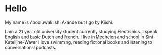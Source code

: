 # Hello

My name is Abooluwakiishi Akande but I go by Kiishi.

I am a 21 year old university student currently studying Electronics. I speak
English and basic Dutch and French. I live in Mechelen and school in
Sint-Katelijne-Waver I love swimming, reading fictional books and listening to
conversational podcasts.
